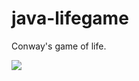 java-lifegame
=============

Conway's game of life.

<img src="https://raw.github.com/sylvan5/java-lifegame/master/lifegame.png" />
